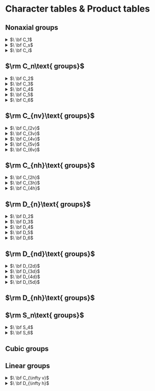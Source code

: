 # Character tables & Product tables

## $\text{Nonaxial groups}$
<details>
<summary>$\ \bf C_1$</summary>

|         | $\bf E$ |
|  :---:  |  :---:  |
| $\bf A$ |    1    |
  
|         | $\bf A$ |
|  :---:  |  :---:  |
| $\bf A$ | $\rm A$ |
</details>

<details>
<summary>$\ \bf C_s$</summary>

|         | $\bf E$ | $\bf\boldsymbol\sigma_h$ |  Linear , Rotations  |  Quadratic       |     Cubic      |
|  :---:  |  :---:  |          :---:             |  :---:               | :---:            | :---:          |
| $\bf A'$|    1    |             1              |  $x,y,R_z$           | $x^2,y^2,z^2,xy$ | $xz^2,yz^2,x(x^2-3y^2),y(3x^2-y^2)$ |
|$\bf A''$|    1    |            -1              |  $z,R_x,R_y$         | $xz,yz$          | $z^3,xyz,z(x^2-y^2)$ |

|            | $\bf A'$ |  $\bf A''$   |
|  :---:     | :---:    |  :---:       |
| $\bf A'$   | $\rm A'$ | $\rm A''$    |
| $\bf A''$  | $\rm A''$ | $\rm A'$    |
</details>

<details>
<summary>$\ \bf C_i$</summary>

|           | $\bf E$ |     $\bf i$      |  Linear , Rotations  |  Quadratic             |      Cubic      |
|  :---:    |  :---:  |    :---:         |  :---:               | :---:                  |  :---:          |
| $\bf A_g$ |    1    |      1           |  $R_x,R_y,R_z$       | $x^2,y^2,z^2,xy,xz,yz$ |                 |
|$\bf A_u$  |    1    |     -1           |  $x,y,z$             |                        |   $\rm All$     |

|            | $\bf A_g$ |  $\bf A_u$   |
|  :---:     | :---:     |  :---:       |
| $\bf A_g$  | $\rm A_g$ | $\rm A_u$    |
| $\bf A_u$  | $\rm A_u$ | $\rm A_g$    |
</details>

## $\rm C_n\text{ groups}$

<details>
<summary>$\ \bf C_2$</summary>

|         | $\bf E$ |   $\bf C_2$   |  Linear , Rotations  |  Quadratic       |               Cubic                 |
|  :---:  |  :---:  |     :---:     |  :---:               |    :---:         |                :---:                |
| $\bf A$ |    1    |      1        |  $z,R_z$             | $x^2,y^2,z^2,xy$ |         $z^3,xyz,z(x^2-y^2)$        |
|$\bf B$  |    1    |     -1        |  $x,y,R_x,R_y$       | $xz,yz$          | $xz^2,yz^2,x(x^2-3y^2),y(3x^2-y^2)$ |

|            | $\bf A$ |  $\bf B$  |
|  :---:     | :---:   |  :---:     |
| $\bf A$    | $\rm A$ | $\rm B$    |
| $\bf B$    | $\rm B$ | $\rm A$    |
</details>

<details>
<summary>$\ \bf C_3$</summary>

|         | $\bf E$ |    $\bf C_3$    |   $\bf C_3^2$    |    Linear , Rotations   |         Quadratic       |     Cubic   |
|  :---:  |  :---:  |       :---:     |  :---:           |           :---:         |        :---:            |  :---:      |
| $\bf A$ |    1    |         1       |       1          |        $z,R_z$          |        $x^2+y^2,z^2$    |$z^3,x(x^2-3y^2),y(3x^2-y^2)$|
|$\bf E$  | 1<br>1  | $\epsilon$ <br> $\epsilon^*$  | $\epsilon^*$ <br> $\epsilon$   | $(x,y),(R_x,R_y)$       | $(x^2-y^2,xy),(xz,yz)$  |$(xz^2,yz^2),[xyz,z(x^2-y^2)]$|

$\epsilon=\exp(2\pi i/3)$

|            | $\bf A$ |  $\bf E$      |
|  :---:     | :---:   |  :---:        |
| $\bf A$    | $\rm A$ | $\rm E$       |
| $\bf E$    | $\rm E$ | $\rm 2A\oplus E $    |
</details>

<details>
<summary>$\ \bf C_4$</summary>

|         | $\bf E$ |    $\bf C_4$    | $\bf C_2$ |   $\bf C_4^3$  | Linear , Rotations   |      Quadratic     |     Cubic   |
|  :---:  |  :---:  |       :---:     |  :---:    |    :---:       |        :---:         |        :---:       |  :---:      |
| $\bf A$ |    1    |         1       |       1   |       1        |        $z,R_z$       |    $x^2+y^2,z^2$   |     $z^3$   |
| $\bf B$ |    1    |     -1          |     1     |       -1       |                      |     $x^2-y^2,xy$   | $xyz,z(x^2-y^2)$|
|$\bf E$  | 1<br>1  | $i$ <br> $-i$   |-1 <br> -1 | $-i$ <br> $i$  |$(x,y),(R_x,R_y)$      |        $(xz,yz)$   |$(xz^2,yz^2),[x(x^2-3y^2),y(3x^2-y^2)]$

|            | $\bf A$ | $\bf B$       | $\bf E$      |
|  :---:     | :---:   |  :---:        | :---:        |
| $\bf A$    | $\rm A$ |   $\rm B$     |$\rm E$       |
|$\bf B$     | $\rm B$ |   $\rm A$     |$\rm E$       |
| $\bf E$    | $\rm E$ |    $\rm E$    |$\rm 2A\oplus2B $    |
</details>

<details>
<summary>$\ \bf C_5$</summary>

|         | $\bf E$ |    $\bf C_5$    |$\bf C_5^2$|   $\bf C_5^3$  |   $\bf C_5^4$  |Linear , Rotations|      Quadratic     |     Cubic   |
|  :---:  |  :---:  |       :---:     |  :---:    |    :---:       |       :---:    |    :---:         |        :---:       |  :---:      |
| $\bf A$ |    1    |         1       |       1   |       1        |          1     |     $z,R_z$      |    $x^2+y^2,z^2$   |     $z^3$   |
| $\bf E_1$ | 1 <br> 1|$\epsilon$<br>$\epsilon^*$|$\epsilon^2$<br>$\epsilon^{2*}$|$\epsilon^{2*}$<br>$\epsilon^2$|$\epsilon^*$<br>$\epsilon$| $(x,y),(R_x,R_y)$         | $(xz,yz)$ | $(xz^2,yz^2)$|
|$\bf E_2$  |1 <br> 1|$\epsilon^2$<br>$\epsilon^{2*}$|$\epsilon^*$<br>$\epsilon$|$\epsilon$<br>$\epsilon^*$|$\epsilon^{2*}$<br>$\epsilon^2$|  |        $(x^2-y^2,xy)$   |$[xyz,z(x^2-y^2)],[x(x^2-3y^2),y(3x^2-y^2)]$

$\epsilon=\exp(2\pi i/5)$
  
|            | $\bf A$ |         $\bf E_1$        |       $\bf E_2$    |
|  :---:     | :---:   |           :---:          |       :---:        |
| $\bf A$    | $\rm A$ |           $\rm E_1$      |      $\rm E_2$     |
|$\bf E_1$   |$\rm E_1$|   $\rm 2A\oplus E_2$     |$\rm E_1\oplus E_2$ |
| $\bf E_2$  |$\rm E_2$|    $\rm E_1\oplus E_2$   |$\rm 2A\oplus E_1 $ |
</details>

<details>
<summary>$\ \bf C_6$</summary>

|         | $\bf E$ |  $\bf C_6$  |$\bf C_3$  |   $\bf C_2$  | $\bf C_3^2$  | $\bf C_6^5$|Linear , Rotations|      Quadratic     |     Cubic   |
|  :---:  |  :---:  |   :---:     |  :---:    |    :---:     |     :---:    |    :---:   | :---:   |        :---:       |  :---:      |
| $\bf A$ |    1    |      1      |       1   |       1      |       1      |      1     |$z,R_z$  |    $x^2+y^2,z^2$   |     $z^3$   |
| $\bf B$ |    1    |     -1      |       1   |      -1      |       1      |     -1     |         |                    |     $x(x^2-3y^2),y(3x^2-y^2)$   |
| $\bf E_1$ | 1 <br> 1|$\epsilon$<br>$\epsilon^*$|$-\epsilon^*$<br>$-\epsilon$|-1<br>-1|$-\epsilon$<br>$-\epsilon^*$|$\epsilon^*$<br>$\epsilon$| $(x,y),(R_x,R_y)$         | $(xz,yz)$ | $(xz^2,yz^2)$|
|$\bf E_2$  |1 <br> 1|$-\epsilon^*$<br>$-\epsilon$|$-\epsilon$<br>$-\epsilon^*$|1<br>1|$-\epsilon^*$<br>$-\epsilon$|$-\epsilon$<br>$-\epsilon^*$|  |        $(x^2-y^2,xy)$   |$[xyz,z(x^2-y^2)]$

$\epsilon=\exp(\pi i/3)$
  
|            | $\bf A$ | $\bf B$ |         $\bf E_1$        |       $\bf E_2$    |
|  :---:     | :---:   | :---:   |           :---:          |       :---:        |
| $\bf A$    | $\rm A$ |  $\rm B$|           $\rm E_1$      |      $\rm E_2$     |
| $\bf B$    | $\rm B$ |  $\rm A$|           $\rm E_2$      |      $\rm E_1$     |  
|$\bf E_1$   |$\rm E_1$|$\rm E_2$|   $\rm 2A\oplus E_2$     |$\rm 2B\oplus E_1$  |
| $\bf E_2$  |$\rm E_2$|$\rm E_1$|    $\rm 2B\oplus E_1$    |$\rm 2A\oplus E_2 $ |
</details>

## $\rm C_{nv}\text{ groups}$

<details>
<summary>$\ \bf C_{2v}$</summary>

|         | $\bf E$ |  $\bf C_2$  | ${\bf\boldsymbol\sigma_v}(xz)$ | ${\bf\boldsymbol\sigma_v}(yz)$ |  Linear , Rotations  |   Quadratic  | Cubic |
|  :---:    |  :---:|     :---:   |  :---:    |    :---:       |        :---:     |        :---:       |             :---:      |
| $\bf A_1$ |    1  |         1   |       1   |       1        |        $z$       |    $x^2,y^2,z^2$   |     $z^3,z(x^2-y^2)$   |
| $\bf A_2$ |    1  |      1      |     -1    |       -1       |        $R_z$     |       $xy$         |      $xyz$             |
|$\bf B_1$  | 1     |    -1       |    1      |     -1         |    $x,R_y$       |        $xz$        |$xz^2,x(x^2-3y^2)$      |
|$\bf B_2$  | 1     |    -1       |   -1      |      1         |    $y,R_x$       |        $yz$        |$yz^2,y(3x^2-y^2)$      |

|              | $\bf A_1$ |   $\bf A_2$   | $\bf B_1$    | $\bf B_2$      |
|  :---:       |   :---:   |  :---:        | :---:        |   :---:        |
| $\bf A_1$    | $\rm A_1$ |   $\rm A_2$   |$\rm B_1$     |$\rm B_2$       |
| $\bf A_2$    | $\rm A_2$ |   $\rm A_1$   |$\rm B_2$     |$\rm B_1$       |
|$\bf B_1$     | $\rm B_1$ |   $\rm B_2$   |$\rm A_1$     |$\rm A_2$       |
|$\bf B_2$     | $\rm B_2$ |   $\rm B_1$   |$\rm A_2$     |$\rm A_1$       |
</details>

<details>
<summary>$\ \bf C_{3v}$</summary>

|           | $\bf E$ |    $\bf 2C_3$   | $\bf 3\boldsymbol\sigma_v$ |  Linear , Rotations   |             Quadratic     |     Cubic   |
|  :---:    |  :---:  |       :---:     |          :---:                |         :---:         |        :---:              |  :---:      |
| $\bf A_1$ |    1    |         1       |                1              |       $z$             |           $x^2+y^2,z^2$   |     $z^3,x(x^2-3y^2)$   |
| $\bf A_2$ |    1    |         1       |               -1              |      $R_z$            |                           | $y(3x^2-y^2)$|
|  $\bf E$  |   2     |        -1       |              0                |   $(x,y),(R_x,R_y)$   |  $(x^2-y^2,xy),(xz,yz)$   |$(xz^2,yz^2),[xyz,z(x^2-y^2)]$

|            | $\bf A_1$ | $\bf A_2$       | $\bf E$      |
|  :---:     | :---:     |  :---:          | :---:        |
| $\bf A_1$  | $\rm A_1$ |   $\rm A_2$     |$\rm E$       |
|$\bf A_2$   | $\rm A_2$ |   $\rm A_1$     |$\rm E$       |
| $\bf E$    | $\rm E$   |      $\rm E$    |$\rm A_1\oplus A_2\oplus E$    |
</details>

<details>
<summary>$\ \bf C_{4v}$</summary>

|             | $\bf E$ |    $\bf 2C_4$   | $\bf C_2$ |$\bf 2\boldsymbol\sigma_v$|$\bf 2\boldsymbol\sigma_d$|Linear , Rotations|      Quadratic     |     Cubic   |
|  :---:      |  :---:  |       :---:     |  :---:    |    :---:       |       :---:    |    :---:         |        :---:       |  :---:      |
|   $\bf A_1$ |    1    |         1       |       1   |       1        |          1     |     $z$      |    $x^2+y^2,z^2$   |     $z^3$   |
|   $\bf A_2$ |    1    |         1       |       1   |      -1        |         -1     |     $R_z$    |     |     |
|   $\bf B_1$ |    1    |        -1       |       1   |       1        |         -1     |    | $x^2-y^2$  | $z(x^2-y^2)$ |
|   $\bf B_2$ |    1    |        -1       |       1   |      -1        |          1     |    | $xy$  | $xyz$ |
|   $\bf E$   |    2    |         0       |      -2   |       0        |          0     |  $(x,y),(R_x,R_y)$  | $(xz,yz)$  | $(xz^2,yz^2),[x(x^2-3y^2),y(3x^2-y^2)]$ |
  
  
|            | $\bf A_1$ |     $\bf A_2$    |  $\bf B_1$    |  $\bf B_2$    |  $\bf E$    |
|  :---:     | :---:     |          :---:   |       :---:   |      :---:    |     :---:   |
| $\bf A_1$  | $\rm A_1$ |   $\rm A_2$      |  $\rm B_1$    | $\rm B_2$     | $\rm E$     |
|$\bf A_2$   | $\rm A_2$ |   $\rm A_1$      |  $\rm B_2$    | $\rm B_1$     | $\rm E$     |
| $\bf B_1$  | $\rm B_1$ |   $\rm B_2$      |  $\rm A_1$    | $\rm A_2$     | $\rm E$     |
| $\bf B_2$  | $\rm B_2$ |   $\rm B_1$      |  $\rm A_2$    | $\rm A_1$     | $\rm E$     |
| $\bf E$    | $\rm E$   |   $\rm E$        |  $\rm E$      | $\rm E$       | $\rm A_1\oplus A_2\oplus B_1\oplus B_2$     |
</details>

<details>
<summary>$\ \bf C_{5v}$</summary>

|         | $\bf E$ |  $\bf 2C_5$ | $\bf 2C_5^2$ | $\bf 5\boldsymbol\sigma_v$ |  Linear , Rotations  |   Quadratic  | Cubic |
|  :---:    |  :---:|     :---:   |     :---:    |    :---:       |        :---:     |        :---:       |             :---:      |
| $\bf A_1$ |    1  |         1   |       1      |       1        |        $z$       |    $x^2+y^2,z^2$   |     $z^3$   |
| $\bf A_2$ |    1  |      1      |      1       |       -1       |        $R_z$     |                    |             |
|$\bf E_1$  |    2  |$2\cos(2\pi/5)$|$2\cos(4\pi/5)$|      0         |$(x,y),(R_x,R_y)$ |        $(xz,yz)$   | $(xz^2,yz^2)$ |
|$\bf E_2$  |   2   |$2\cos(4\pi/5)$|$2\cos(2\pi/5)$|       0        |           |        $(x^2-y^2,xy)$  |$[xyz,z(x^2-y^2)],[x(x^2-3y^2),y(3x^2-y^2)$      |

|              | $\bf A_1$ |   $\bf A_2$   | $\bf E_1$    | $\bf E_2$      |
|  :---:       |   :---:   |  :---:        | :---:        |   :---:        |
| $\bf A_1$    | $\rm A_1$ |   $\rm A_2$   |$\rm E_1$     |$\rm E_2$       |
| $\bf A_2$    | $\rm A_2$ |   $\rm A_1$   |$\rm E_1$     |$\rm E_2$       |
|$\bf E_1$     | $\rm E_1$ |   $\rm E_1$   |$\rm A_1\oplus A_2\oplus E_2$     |$\rm E_1\oplus E_2$       |
|$\bf E_2$     | $\rm E_2$ |   $\rm E_2$   |$\rm E_1\oplus E_2$     |$\rm A_1\oplus A_2\oplus E_2$       |
</details>

<details>
<summary>$\ \bf C_{6v}$</summary>

|         | $\bf E$ |  $\bf 2C_6$ |$\bf 2C_3$ |   $\bf C_2$  |$\bf 3\boldsymbol\sigma_v$|$\bf 3\boldsymbol\sigma_d$|Linear , Rotations|      Quadratic     |     Cubic   |
|  :---:    |  :---:  |   :---:     |  :---:    |    :---:     |     :---:    |    :---:   | :---:  |        :---:       |  :---:      |
| $\bf A_1$ |    1    |      1      |       1   |       1      |       1      |      1     |   $z$  |    $x^2+y^2,z^2$   |     $z^3$   |
| $\bf A_2$ |    1    |      1      |       1   |       1      |      -1      |     -1     | $R_z$  |                    | |
| $\bf B_1$ |    1    |     -1      |       1   |      -1      |       1      |     -1     |  |  |  $x(x^2-3y^2)$   |
| $\bf B_2$ |    1    |     -1      |       1   |      -1      |      -1      |      1     |  |  |  $y(3x^2-y^2)$   |
| $\bf E_1$ |    2    |      1      |      -1   |      -2      |       0      |      0     | $(x,y),(R_x,R_y)$ |$(xz,yz)$|  $(xz^2,yz^2)$   |
| $\bf E_2$ |    2    |     -1      |      -1   |       2      |       0      |      0     |  |$(x^2-y^2,xy)$|  $[xyz,z(x^2-y^2)]$   |
  
|              | $\bf A_1$  | $\bf A_2$ | $\bf B_1$     |  $\bf B_2$      |    $\bf E_1$  |  $\bf E_2$ |
|  :---:       | :---:      | :---:     |     :---:     |       :---:     |     :---:     |     :---:  |
| $\bf A_1$    | $\rm A_1$  |  $\rm A_2$|  $\rm B_1$    |  $\rm B_2$      |     $\rm E_1$ |  $\rm E_2$ |
| $\bf A_2$    | $\rm A_2$  |  $\rm A_1$|  $\rm B_2$    |  $\rm B_1$      |     $\rm E_1$ |  $\rm E_2$ |
| $\bf B_1$    | $\rm B_1$  |  $\rm B_2$|  $\rm A_1$    |  $\rm A_2$      |     $\rm E_2$ |  $\rm E_1$ |
| $\bf B_2$    | $\rm B_2$  |  $\rm B_1$|  $\rm A_2$    |  $\rm A_1$      |     $\rm E_2$ |  $\rm E_1$ |
|$\bf E_1$     |  $\rm E_1$ |$\rm E_1$  |   $\rm E_2$   |     $\rm E_2$   |   $\rm A_1\oplus A_2\oplus E_2$  |$\rm B_1\oplus B_2\oplus E_1$  |
| $\bf E_2$    |  $\rm E_2$ |$\rm E_2$  |   $\rm E_1$   |     $\rm E_1$   |   $\rm B_1\oplus B_2\oplus E_1$  | $\rm A_1\oplus A_2\oplus E_2$ |
</details>

## $\rm C_{nh}\text{ groups}$

<details>
<summary>$\ \bf C_{2h}$</summary>

|         | $\bf E$ |  $\bf C_2$  | $\bf i$ | $\bf\boldsymbol\sigma_h$ |  Linear , Rotations  |   Quadratic  | Cubic |
|  :---:    |  :---:|     :---:   |  :---:    |    :---:       |        :---:     |      :---:       |             :---:      |
| $\bf A_g$ |    1  |         1   |       1   |       1        |      $R_z$       | $x^2,y^2,z^2,xy$ |       |
| $\bf B_g$ |    1  |     -1      |      1    |       -1       |    $R_x,R_y$     |     $xz,yz$      |       |
|$\bf A_u$  | 1     |     1       |   -1      |     -1         |        $z$       |                  |$z^3,xyz,z(x^2-y^2)$      |
|$\bf B_u$  | 1     |    -1       |   -1      |      1         |      $x,y$       |                  |$xz^2,yz^2,x(x^2-3y^2),y(3x^2-y^2)$      |

|              | $\bf A_g$ |   $\bf B_g$   | $\bf A_u$    | $\bf B_u$      |
|  :---:       |   :---:   |  :---:        | :---:        |   :---:        |
| $\bf A_g$    | $\rm A_g$ |   $\rm B_g$   |$\rm A_u$     |$\rm B_u$       |
| $\bf B_g$    | $\rm B_g$ |   $\rm A_g$   |$\rm B_u$     |$\rm A_u$       |
|$\bf A_u$     | $\rm A_u$ |   $\rm B_u$   |$\rm A_g$     |$\rm B_g$       |
|$\bf B_u$     | $\rm B_u$ |   $\rm A_u$   |$\rm B_g$     |$\rm A_g$       |
</details>

<details>
<summary>$\ \bf C_{3h}$</summary>

|         | $\bf E$ |  $\bf C_3$  |$\bf C_3^2$  | $\bf\boldsymbol\sigma_h$ | $\bf S_3$ |$\bf S_3^5$|Linear , Rotations|  Quadratic |  Cubic   |
|  :---:  |  :---:  |   :---:     |  :---:    |    :---:     |     :---:    |    :---:   | :---:   |        :---:       |  :---:      |
| $\bf A'$ |    1    |      1      |       1   |       1      |       1      |      1     |$R_z$  |    $x^2+y^2,z^2$   |  $x(x^2-3y^2),y(3x^2-y^2)$   |
| $\bf E'$ | 1 <br> 1|$\epsilon$<br>$\epsilon^*$|$\epsilon^*$<br>$\epsilon$|1<br>1|$\epsilon$<br>$\epsilon^*$|$\epsilon^*$<br>$\epsilon$| $(x,y)$         | $(x^2-y^2,xy)$ | $(xz^2,yz^2)$|
| $\bf A''$ |    1    |      1      |       1   |      -1      |       -1     |     -1     |  $z$ |       |   $z^3$  
|$\bf E''$  |1 <br> 1|$\epsilon$<br>$\epsilon^*$|$\epsilon^*$<br>$\epsilon$|-1<br>-1|$-\epsilon$<br>$-\epsilon^*$|$-\epsilon^*$<br>$-\epsilon$|  $(R_x,R_y)$  |    $(xz,yz)$   |$[xyz,z(x^2-y^2)]$

$\epsilon=\exp(2\pi i/3)$
  
|            | $\bf A'$ | $\bf E'$|         $\bf A''$        |       $\bf E''$    |
|  :---:     |  :---:   | :---:   |           :---:          |       :---:        |
| $\bf A'$   | $\rm A'$ | $\rm E'$|           $\rm A''$      |      $\rm E''$     |
| $\bf E'$   |  $\rm E'$ |  $\rm 2A'\oplus E'$|           $\rm E''$      |      $\rm 2A''\oplus E''$     |  
|$\bf A''$   | $\rm A''$|$\rm E''$|   $\rm A'$     |$\rm E'$  |
| $\bf E''$  | $\rm E''$|   $\rm 2A''\oplus E''$|    $\rm E'$    |$\rm 2A'\oplus E'$ |
</details>

<details>
<summary>$\ \bf C_{4h}$</summary>

|         | $\bf E$ |  $\bf C_4$ |$\bf C_2$ | $\bf C_4^3$ |$\bf i$| $S_4^3$ | $\bf \boldsymbol\sigma_h$| $S_4$ |Linear , Rotations|      Quadratic  |     Cubic   |
|  :---:    |  :---:  |   :---:     |  :---:    |    :---:     |     :---:    |    :---:   | :---:  |   :---:   |  :---:      |   :---:   |  :---:      |
| $\bf A_g$ |    1    |      1      |       1   |       1      |   1  |    1   |  1  |   1     |  $R_z$ |  $x^2+y^2,z^2$   | |
| $\bf B_g$ |    1    |     -1      |       1   |      -1      |   1  |   -1   |  1  |  -1     |    |  $x^2-y^2,xy$  | |
| $\bf E_g$ | 1<br>1  | $i$<br>$-i$ |  -1<br>-1 |  $-i$<br>$i$ | 1<br>1  | $i$<br>$-i$ |  -1<br>-1 |  $-i$<br>$i$ |$(R_x,R_y)$ |$(xz,yz)$| |
| $\bf A_u$ |    1    |      1      |       1   |       1      |  -1  |   -1   | -1  |  -1     | $z$    |  |  $z^3$   |
| $\bf B_u$ |    1    |    -1       |       1   |      -1      |  -1  |    1   | -1  |   1     |  |  |  $xyz,z(x^2-y^2)$   |
| $\bf E_u$ | 1<br>1  | $i$<br>$-i$ |  -1<br>-1 |  $-i$<br>$i$ | -1<br>-1  | $-i$<br>$i$ |  1<br>1 |  $i$<br>$-i$ |$(x,y)$|  |  $(xz^2,yz^2),[x(x^2-3y^2),y(3x^2-y^2)]$   |
  
|              | $\bf A_g$  | $\bf B_g$ | $\bf E_g$     |  $\bf A_u$      |    $\bf B_u$  |  $\bf E_u$ |
|  :---:       | :---:      | :---:     |     :---:     |       :---:     |     :---:     |     :---:  |
| $\bf A_g$    | $\rm A_g$  |  $\rm B_g$|  $\rm E_g$    |  $\rm A_u$      |     $\rm B_u$ |  $\rm E_u$ |
| $\bf B_g$    | $\rm B_g$  |  $\rm A_g$|  $\rm E_g$    |  $\rm B_u$      |     $\rm A_u$ |  $\rm E_u$ |
| $\bf E_g$    | $\rm E_g$  |  $\rm E_g$ |  $\rm A_g\oplus B_g\oplus E_g$  |  $\rm E_u$  |  $\rm E_u$ |  $\rm A_u\oplus B_u\oplus E_u$ |
| $\bf A_u$    | $\rm A_u$  |  $\rm B_u$|  $\rm E_u$    |  $\rm A_g$      |     $\rm B_g$ |  $\rm E_g$ |
| $\bf B_u$    |  $\rm B_u$ |$\rm A_u$  |   $\rm E_u$   |     $\rm B_g$   |   $\rm A_g$   | $\rm E_g$  |
| $\bf E_u$    |  $\rm E_u$ |$\rm E_u$  | $\rm A_u\oplus B_u\oplus E_u$ |     $\rm E_g$   |   $\rm E_g$  | $\rm A_g\oplus B_g\oplus E_g$ |
</details>

## $\rm D_{n}\text{ groups}$

<details>
<summary>$\ \bf D_2$</summary>

|         | $\bf E$ |  ${\bf C_2}(z)$  | ${\bf C_2}(y)$ | ${\bf C_2}(x)$ |  Linear , Rotations  |   Quadratic  | Cubic |
|  :---:    |  :---:|     :---:   |  :---:    |    :---:       |        :---:     |        :---:       |             :---:      |
| $\bf A$   |    1  |         1   |       1   |       1        |                  |    $x^2,y^2,z^2$   |     $xyz$   |
| $\bf B_1$ |    1  |      1      |     -1    |       -1       |      $z,R_z$     |       $xy$         |      $z^3,z(x^2-y^2)$             |
|$\bf B_2$  | 1     |    -1       |    1      |     -1         |    $y,R_y$       |        $xz$        |$yz^2,y(3x^2-y^2)$      |
|$\bf B_3$  | 1     |    -1       |   -1      |      1         |    $x,R_x$       |        $yz$        |$xz^2,x(x^2-3y^2)$      |

|              | $\bf A$   |   $\bf B_1$   | $\bf B_2$    | $\bf B_3$      |
|  :---:       |   :---:   |  :---:        | :---:        |   :---:        |
| $\bf A$      | $\rm A$   |   $\rm B_1$   |$\rm B_2$     |$\rm B_3$       |
| $\bf B_1$    | $\rm B_1$ |   $\rm A$     |$\rm B_3$     |$\rm B_2$       |
|$\bf B_2$     | $\rm B_2$ |   $\rm B_3$   |$\rm A$       |$\rm B_1$       |
|$\bf B_3$     | $\rm B_3$ |   $\rm B_2$   |$\rm B_1$     |$\rm A$         |
</details>

<details>
<summary>$\ \bf D_3$</summary>

|           | $\bf E$ |    $\bf 2C_3$   | $\bf 3C_2$ |  Linear , Rotations   |             Quadratic     |     Cubic   |
|  :---:    |  :---:  |       :---:     |    :---:   |         :---:         |        :---:              |  :---:      |
| $\bf A_1$ |    1    |         1       |     1      |                       |           $x^2+y^2,z^2$   |     $x(x^2-3y^2)$   |
| $\bf A_2$ |    1    |         1       |       -1   |      $z,R_z$          |                           | $z^3,y(3x^2-y^2)$|
|  $\bf E$  |   2     |        -1       |       0    |   $(x,y),(R_x,R_y)$   |  $(x^2-y^2,xy),(xz,yz)$   |$(xz^2,yz^2),[xyz,z(x^2-y^2)]$

x-axis align with $\rm C_2$
  
|            | $\bf A_1$ | $\bf A_2$       | $\bf E$      |
|  :---:     | :---:     |  :---:          | :---:        |
| $\bf A_1$  | $\rm A_1$ |   $\rm A_2$     |$\rm E$       |
|$\bf A_2$   | $\rm A_2$ |   $\rm A_1$     |$\rm E$       |
| $\bf E$    | $\rm E$   |      $\rm E$    |$\rm A_1\oplus A_2\oplus E$    |
</details>

<details>
<summary>$\ \bf D_4$</summary>

|             | $\bf E$ |    $\bf 2C_4$   | $\bf C_2$ |$\bf 2C_2'$     |$\bf 2C_2''$    |Linear , Rotations|      Quadratic     |     Cubic   |
|  :---:      |  :---:  |       :---:     |  :---:    |    :---:       |       :---:    |    :---:     |        :---:       |  :---:      |
|   $\bf A_1$ |    1    |         1       |       1   |       1        |          1     |              |    $x^2+y^2,z^2$   |      |
|   $\bf A_2$ |    1    |         1       |       1   |      -1        |         -1     |     $z,R_z$  |     |   $z^3$ |
|   $\bf B_1$ |    1    |        -1       |       1   |       1        |         -1     |    | $x^2-y^2$  | $xyz$ |
|   $\bf B_2$ |    1    |        -1       |       1   |      -1        |          1     |    | $xy$  | $z(x^2-y^2)$ |
|   $\bf E$   |    2    |         0       |      -2   |       0        |          0     |  $(x,y),(R_x,R_y)$  | $(xz,yz)$  | $(xz^2,yz^2),[x(x^2-3y^2),y(3x^2-y^2)]$ |

x-axis align with $\rm C_2'$
  
|            | $\bf A_1$ |     $\bf A_2$    |  $\bf B_1$    |  $\bf B_2$    |  $\bf E$    |
|  :---:     | :---:     |          :---:   |       :---:   |      :---:    |     :---:   |
| $\bf A_1$  | $\rm A_1$ |   $\rm A_2$      |  $\rm B_1$    | $\rm B_2$     | $\rm E$     |
|$\bf A_2$   | $\rm A_2$ |   $\rm A_1$      |  $\rm B_2$    | $\rm B_1$     | $\rm E$     |
| $\bf B_1$  | $\rm B_1$ |   $\rm B_2$      |  $\rm A_1$    | $\rm A_2$     | $\rm E$     |
| $\bf B_2$  | $\rm B_2$ |   $\rm B_1$      |  $\rm A_2$    | $\rm A_1$     | $\rm E$     |
| $\bf E$    | $\rm E$   |   $\rm E$        |  $\rm E$      | $\rm E$       | $\rm A_1\oplus A_2\oplus B_1\oplus B_2$     |
</details>

<details>
<summary>$\ \bf D_5$</summary>

|         | $\bf E$ |  $\bf 2C_5$ | $\bf 2C_5^2$ |   $\bf 5C_2$   |  Linear , Rotations  |   Quadratic  | Cubic |
|  :---:    |  :---:|     :---:   |     :---:    |    :---:       |        :---:     |        :---:       |             :---:      |
| $\bf A_1$ |    1  |         1   |       1      |       1        |                  |    $x^2+y^2,z^2$   |       |
| $\bf A_2$ |    1  |      1      |      1       |       -1       |      $z,R_z$     |                    |  $z^3$   |
|$\bf E_1$  |    2  |$2\cos(2\pi/5)$|$2\cos(4\pi/5)$|      0         |$(x,y),(R_x,R_y)$ |    $(xz,yz)$   | $xz^2,yz^2$ |
|$\bf E_2$  |   2   |$2\cos(4\pi/5)$|$2\cos(2\pi/5)$|       0        |    |   $(x^2-y^2,xy)$  |$[xyz,z(x^2-y^2)],[x(x^2-3y^2),y(3x^2-y^2)$      |

x-axis align with $\rm C_2$
  
|              | $\bf A_1$ |   $\bf A_2$   | $\bf E_1$    | $\bf E_2$      |
|  :---:       |   :---:   |  :---:        | :---:        |   :---:        |
| $\bf A_1$    | $\rm A_1$ |   $\rm A_2$   |$\rm E_1$     |$\rm E_2$       |
| $\bf A_2$    | $\rm A_2$ |   $\rm A_1$   |$\rm E_1$     |$\rm E_2$       |
|$\bf E_1$     | $\rm E_1$ |   $\rm E_1$   |$\rm A_1\oplus A_2\oplus E_2$     |$\rm E_1\oplus E_2$       |
|$\bf E_2$     | $\rm E_2$ |   $\rm E_2$   |$\rm E_1\oplus E_2$     |$\rm A_1\oplus A_2\oplus E_2$       |
</details>

<details>
<summary>$\ \bf D_6$</summary>

|           | $\bf E$ |  $\bf 2C_6$ |$\bf 2C_3$ |   $\bf C_2$  |  $\bf 3C_2'$ |$\bf 3C_2''$|Linear , Rotations|      Quadratic     |     Cubic   |
|  :---:    |  :---:  |   :---:     |  :---:    |    :---:     |     :---:    |    :---:   | :---:  |        :---:       |  :---:      |
| $\bf A_1$ |    1    |      1      |       1   |       1      |       1      |      1     |        |    $x^2+y^2,z^2$   |       |
| $\bf A_2$ |    1    |      1      |       1   |       1      |      -1      |     -1     | $z,R_z$|                    | $z^3$ |
| $\bf B_1$ |    1    |     -1      |       1   |      -1      |       1      |     -1     |  |  |  $x(x^2-3y^2)$   |
| $\bf B_2$ |    1    |     -1      |       1   |      -1      |      -1      |      1     |  |  |  $y(3x^2-y^2)$   |
| $\bf E_1$ |    2    |      1      |      -1   |      -2      |       0      |      0     | $(x,y),(R_x,R_y)$ |$(xz,yz)$|  $(xz^2,yz^2)$   |
| $\bf E_2$ |    2    |     -1      |      -1   |       2      |       0      |      0     |  |$(x^2-y^2,xy)$|  $[xyz,z(x^2-y^2)]$   |

x-axis align with $\rm C_2'$
  
|              | $\bf A_1$  | $\bf A_2$ | $\bf B_1$     |  $\bf B_2$      |    $\bf E_1$  |  $\bf E_2$ |
|  :---:       | :---:      | :---:     |     :---:     |       :---:     |     :---:     |     :---:  |
| $\bf A_1$    | $\rm A_1$  |  $\rm A_2$|  $\rm B_1$    |  $\rm B_2$      |     $\rm E_1$ |  $\rm E_2$ |
| $\bf A_2$    | $\rm A_2$  |  $\rm A_1$|  $\rm B_2$    |  $\rm B_1$      |     $\rm E_1$ |  $\rm E_2$ |
| $\bf B_1$    | $\rm B_1$  |  $\rm B_2$|  $\rm A_1$    |  $\rm A_2$      |     $\rm E_2$ |  $\rm E_1$ |
| $\bf B_2$    | $\rm B_2$  |  $\rm B_1$|  $\rm A_2$    |  $\rm A_1$      |     $\rm E_2$ |  $\rm E_1$ |
|$\bf E_1$     |  $\rm E_1$ |$\rm E_1$  |   $\rm E_2$   |     $\rm E_2$   |   $\rm A_1\oplus A_2\oplus E_2$  |$\rm B_1\oplus B_2\oplus E_1$  |
| $\bf E_2$    |  $\rm E_2$ |$\rm E_2$  |   $\rm E_1$   |     $\rm E_1$   |   $\rm B_1\oplus B_2\oplus E_1$  | $\rm A_1\oplus A_2\oplus E_2$ |
</details>

## $\rm D_{nd}\text{ groups}$

<details>
<summary>$\ \bf D_{2d}$</summary>

|             | $\bf E$ |    $\bf 2S_4$   | $\bf C_2$ |$\bf 2C_2'$     |$\bf 2\boldsymbol\sigma_d$    |Linear , Rotations|      Quadratic     |     Cubic   |
|  :---:      |  :---:  |       :---:     |  :---:    |    :---:       |       :---:    |    :---:     |        :---:       |  :---:      |
|   $\bf A_1$ |    1    |         1       |       1   |       1        |          1     |              |    $x^2+y^2,z^2$   | $xyz$ |
|   $\bf A_2$ |    1    |         1       |       1   |      -1        |         -1     |     $R_z$  |     |   $z(x^2-y^2)$ |
|   $\bf B_1$ |    1    |        -1       |       1   |       1        |         -1     |    | $x^2-y^2$  |     |
|   $\bf B_2$ |    1    |        -1       |       1   |      -1        |          1     | $z$ | $xy$ | $z^3$ |
|   $\bf E$   |    2    |         0       |      -2   |       0        |          0     |  $(x,y),(R_x,R_y)$  | $(xz,yz)$  | $(xz^2,yz^2),[x(x^2-3y^2),y(3x^2-y^2)]$ |

x-axis align with $\rm C_2'$
  
|            | $\bf A_1$ |     $\bf A_2$    |  $\bf B_1$    |  $\bf B_2$    |  $\bf E$    |
|  :---:     | :---:     |          :---:   |       :---:   |      :---:    |     :---:   |
| $\bf A_1$  | $\rm A_1$ |   $\rm A_2$      |  $\rm B_1$    | $\rm B_2$     | $\rm E$     |
|$\bf A_2$   | $\rm A_2$ |   $\rm A_1$      |  $\rm B_2$    | $\rm B_1$     | $\rm E$     |
| $\bf B_1$  | $\rm B_1$ |   $\rm B_2$      |  $\rm A_1$    | $\rm A_2$     | $\rm E$     |
| $\bf B_2$  | $\rm B_2$ |   $\rm B_1$      |  $\rm A_2$    | $\rm A_1$     | $\rm E$     |
| $\bf E$    | $\rm E$   |   $\rm E$        |  $\rm E$      | $\rm E$       | $\rm A_1\oplus A_2\oplus B_1\oplus B_2$     |
</details>

<details>
<summary>$\ \bf D_{3d}$</summary>

|           | $\bf E$ |  $\bf 2C_3$ |$\bf 3C_2$ |   $\bf i$    |  $\bf 2S_6$  |$\bf 3\boldsymbol\sigma_d$|Linear , Rotations|      Quadratic     |     Cubic   |
|  :---:    |  :---:  |   :---:     |  :---:    |    :---:     |     :---:    |    :---:   | :---:  |        :---:       |  :---:      |
| $\bf A_{1g}$ |    1    |      1      |       1   |       1      |       1      |      1     |        |    $x^2+y^2,z^2$   |       |
| $\bf A_{2g}$ |    1    |      1      |      -1   |       1      |       1      |     -1     | $R_z$|   |  |
| $\bf E_g$    |    2    |     -1      |       0   |     2        |       -1     |      0     | $(R_x,R_y)$ |$(x^2-y^2,xy),(xz,yz)$|  |
| $\bf A_{1u}$ |    1    |      1      |       1   |      -1      |      -1      |     -1     |  |  |  $x(x^2-3y^2)$   |
| $\bf A_{2u}$ |    1    |      1      |      -1   |      -1      |      -1      |      1     | $z$ |  |  $y(3x^2-y^2),z^3$   |
| $\bf E_u$    |    2    |     -1      |       0   |      -2      |       1      |      0     | $(x,y)$ |   |  $(xz^2,yz^2),[xyz,z(x^2-y^2)]$   |

x-axis align with $\rm C_2$
  
|                 | $\bf A_{1g}$  | $\bf A_{2g}$ | $\bf E_g$     |  $\bf A_{1u}$      |    $\bf A_{2u}$  |  $\bf E_u$ |
|  :---:          | :---:         | :---:        |     :---:     |       :---:        |     :---:        |     :---:  |
| $\bf A_{1g}$    | $\rm A_{1g}$  |  $\rm A_{2g}$|  $\rm E_g$    |  $\rm A_{1u}$      |     $\rm A_{2u}$ |  $\rm E_u$ |
| $\bf A_{2g}$    | $\rm A_{2g}$  |  $\rm A_{1g}$|  $\rm E_g$    |  $\rm A_{2u}$      |     $\rm A_{1u}$ |  $\rm E_u$ |
| $\bf E_g$       | $\rm E_g$     |  $\rm E_g$   |  $\rm A_{1g}\oplus A_{2g}\oplus E_g$    |  $\rm E_u$   |     $\rm E_u$ |  $\rm A_{1u}\oplus A_{2u}\oplus E_u$|
| $\bf A_{1u}$    | $\rm A_{1u}$  |  $\rm A_{2u}$|  $\rm E_u$    |  $\rm A_{1g}$      |     $\rm A_{2g}$ |  $\rm E_g$ |
|$\bf A_{2u}$     | $\rm A_{2u}$  |  $\rm A_{1u}$|  $\rm E_u$    |  $\rm A_{2g}$      |     $\rm A_{1g}$ |  $\rm E_g$ |
| $\bf E_u$       | $\rm E_u$     |  $\rm E_u$   |  $\rm A_{1u}\oplus A_{2u}\oplus E_u$    |  $\rm E_g$   |     $\rm E_g$ |  $\rm A_{1g}\oplus A_{2g}\oplus E_g$|
</details>

<details>
<summary>$\ \bf D_{4d}$</summary>

|           | $\bf E$ |  $\bf 2S_8$ |$\bf 2C_4$ |   $\bf 2S_8^3$    |  $\bf C_2$  | $\bf 4C_2'$  |$\bf 4\boldsymbol\sigma_d$|Linear , Rotations|      Quadratic     |     Cubic   |
|  :---:    |  :---:  |   :---:     |  :---:    |    :---:     |     :---:    |    :---:   | :---:  |        :---:       |  :---:      |  :---:      |
| $\bf A_1$ |    1    |      1      |       1   |       1      |    1 |    1      |      1     |  |    $x^2+y^2,z^2$   |  |
| $\bf A_2$ |    1    |      1      |       1   |       1      |    1 |  -1      |     -1     | $R_z$|   |  |
| $\bf B_1$    |    1    |     -1      |       1   |     -1        |   1  |    1     |      -1     |  |  |  |
| $\bf B_2$    |    1    |     -1      |       1   |     -1        |     1 |  -1     |     1     | $z$ | | $z^3$ |
| $\bf E_1$ |    2    |      $\sqrt2$      |      0   |      $-\sqrt2$      |      -2      |    0 |  0   |$(x,y)$  |  |  $(xz^2,yz^2)$   |
| $\bf E_2$ |    2    |      0      |      -2   |      0      |      2      |     0 |  0   |  | $(x^2-y^2,xy)$ |  $[xyz,z(x^2-y^2)]$   |
| $\bf E_3$    |    2    |     $-\sqrt2$      |       0   |      $\sqrt2$      |     -2      |   0 |   0     | $(R_x,R_y)$ |$(xz,yz)$ |  $[x(x^2-3y^2),y(3x^2-y^2)]$   |

x-axis align with $\rm C_2'$
  
|                 | $\bf A_1$  | $\bf A_2$ |  $\bf B_1$   |  $\bf B_2$ |    $\bf E_1$  |  $\bf E_2$ | $\bf E_3$ |
|  :---:          | :---:         | :---:        |     :---:     |       :---:        |     :---:        |     :---:  |     :---:  |
| $\bf A_1$    | $\rm A_1$  |  $\rm A_2$|  $\rm B_1$    |  $\rm B_2$      |     $\rm E_1$ |  $\rm E_2$ | $\rm E_3$ |
| $\bf A_2$    |$\rm A_2$  |  $\rm A_1$|  $\rm B_2$    |  $\rm B_1$      |     $\rm E_1$ |  $\rm E_2$ | $\rm E_3$ |
| $\bf B_1$       |$\rm B_1$  |  $\rm B_2$|  $\rm A_1$    |  $\rm A_2$      |     $\rm E_3$ |  $\rm E_2$ | $\rm E_1$ |
| $\bf B_2$    | $\rm B_2$  |  $\rm B_1$|  $\rm A_2$    |  $\rm A_1$      |     $\rm E_3$ |  $\rm E_2$ | $\rm E_1$ |
|$\bf E_1$     | $\rm E_1$  |  $\rm E_1$|  $\rm E_3$    |  $\rm E_3$      | $\rm A_1\oplus A_2\oplus E_2$ |  $\rm E_1\oplus E_3$ | $\rm B_1\oplus B_2\oplus E_2$ |
| $\bf E_2$       |  $\rm E_2$  |  $\rm E_2$|  $\rm E_2$    |  $\rm E_2$      | $\rm E_1\oplus E_3$ |  $\rm A_1\oplus A_2\oplus B_1\oplus B_2$ | $\rm E_1\oplus E_3$ |
| $\bf E_3$       |  $\rm E_3$  |  $\rm E_3$|  $\rm E_1$    |  $\rm E_1$      | $\rm B_1\oplus B_2\oplus E_2$ |  $\rm E_1\oplus E_3$  | $\rm A_1\oplus A_2\oplus E_2$ |
</details>

<details>
<summary>$\ \bf D_{5d}$</summary>

|         | $\bf E$ |  $\bf 2C_5$ | $\bf 2C_5^2$ | $\bf 5C_2$ | $\bf i$ | $2S_{10}^3$ |  $2S_{10}$ | $\bf 5\boldsymbol\sigma_d$ |  Linear , Rotations  |   Quadratic  | Cubic |
|  :---:    |  :---:|     :---:   |     :---:    |    :---:    |   :---:     |    :---:    |    :---:      |   :---:    |   :---:     |    :---:    |    :---:      |
| $\bf A_{1g}$ |    1  |         1   |       1      |       1        |    1  |         1   |       1      |       1        |       |    $x^2+y^2,z^2$   |    |
| $\bf A_{2g}$ |    1  |      1      |      1       |       -1       |    1  |      1      |      1       |       -1       |   $R_z$     |         |     |
|$\bf E_{1g}$  |    2  |$2\cos(2\pi/5)$|$2\cos(4\pi/5)$|      0         |    2  |$2\cos(2\pi/5)$|$2\cos(4\pi/5)$|      0         |$(R_x,R_y)$ |        $(xz,yz)$   | |
|$\bf E_{2g}$  |   2   |$2\cos(4\pi/5)$|$2\cos(2\pi/5)$|       0        |   2   |$2\cos(4\pi/5)$|$2\cos(2\pi/5)$|       0        |           |        $(x^2-y^2,xy)$  |   |
| $\bf A_{1u}$ |    1  |         1   |       1      |       1        |    -1  |         -1   |       -1      |       -1        |    |   |       |
| $\bf A_{2u}$ |    1  |      1      |      1       |   -1   |    -1  |      -1      |      -1       |       1   | $z$     |   | $z^3$  |
|$\bf E_{1u}$  |    2  |$2\cos(2\pi/5)$|$2\cos(4\pi/5)$|      0         |    -2  |$-2\cos(2\pi/5)$|$-2\cos(4\pi/5)$|      0         |$(x,y)$ |        | $(xz^2,yz^2)$ |
|$\bf E_{2u}$  |   2   |$2\cos(4\pi/5)$|$2\cos(2\pi/5)$|       0        |   -2   |$-2\cos(4\pi/5)$|$-2\cos(2\pi/5)$|       0        |           |     |$[xyz,z(x^2-y^2)],[x(x^2-3y^2),y(3x^2-y^2)$      |

x-axis align with $\rm C_2$
  
|       | $\bf A_{1g}$ |   $\bf A_{2g}$ | $\bf E_{1g}$  | $\bf E_{2g}$   | $\bf A_{1u}$ |   $\bf A_{2u}$  | $\bf E_{1u}$  | $\bf E_{2u}$ |
|  :---:       |   :---:   |  :---:        | :---:        |   :---:        |  :---:   |  :---:        | :---:        |   :---:        |
| $\bf A_{1g}$    | $\rm A_{1g}$ |$\rm A_{2g}$ |$\rm E_{1g}$  |$\rm E_{2g}$  | $\rm A_{1u}$ | $\rm A_{2u}$ |$\rm E_{1u}$ |$\rm E_{2u}$ |
| $\bf A_{2g}$    | $\rm A_{2g}$ |$\rm A_{1g}$ |$\rm E_{1g}$  |$\rm E_{2g}$  | $\rm A_{2u}$ | $\rm A_{1u}$ |$\rm E_{1u}$ |$\rm E_{2u}$ |
|$\bf E_{1g}$     | $\rm E_{1g}$ |   $\rm E_{1g}$   |$\rm A_{1g}\oplus A_{2g}\oplus E_{2g}$     |$\rm E_{1g}\oplus E_{2g}$       | $\rm E_{1u}$ |   $\rm E_{1u}$   |$\rm A_{1u}\oplus A_{2u}\oplus E_{2u}$     |$\rm E_{1u}\oplus E_{2u}$       |
|$\bf E_{2g}$     | $\rm E_{2g}$ |   $\rm E_{2g}$   |$\rm E_{1g}\oplus E_{2g}$  |$\rm A_{1g}\oplus A_{2g}\oplus E_{2g}$  | $\rm E_{2u}$ |   $\rm E_{2u}$   |$\rm E_{1u}\oplus E_{2u}$     |  $\rm A_{1u}\oplus A_{2u}\oplus E_{2u}$   |
| $\bf A_{1u}$    | $\rm A_{1u}$ |$\rm A_{2u}$ |$\rm E_{1u}$  |$\rm E_{2u}$  | $\rm A_{1g}$ | $\rm A_{2g}$ |$\rm E_{1g}$ |$\rm E_{2g}$ |
| $\bf A_{2u}$    | $\rm A_{2u}$ |$\rm A_{1u}$ |$\rm E_{1u}$  |$\rm E_{2u}$  | $\rm A_{2g}$ | $\rm A_{1g}$ |$\rm E_{1g}$ |$\rm E_{2g}$ |
|$\bf E_{1u}$     | $\rm E_{1u}$ |   $\rm E_{1u}$   |$\rm A_{1u}\oplus A_{2u}\oplus E_{2u}$     |$\rm E_{1u}\oplus E_{2u}$       | $\rm E_{1g}$ |   $\rm E_{1g}$   |$\rm A_{1g}\oplus A_{2g}\oplus E_{2g}$     |$\rm E_{1g}\oplus E_{2g}$       |
|$\bf E_{2u}$     | $\rm E_{2u}$ |   $\rm E_{2u}$   |$\rm E_{1u}\oplus E_{2u}$  |$\rm A_{1u}\oplus A_{2u}\oplus E_{2u}$  | $\rm E_{2g}$ |   $\rm E_{2g}$   |$\rm E_{1g}\oplus E_{2g}$     |  $\rm A_{1g}\oplus A_{2g}\oplus E_{2g}$   |
</details>

## $\rm D_{nh}\text{ groups}$

## $\rm S_n\text{ groups}$

<details>
<summary>$\ \bf S_4$</summary>

|         | $\bf E$ |    $\bf S_4$    | $\bf C_2$ |   $\bf S_4^3$  | Linear , Rotations   |      Quadratic     |     Cubic   |
|  :---:  |  :---:  |       :---:     |  :---:    |    :---:       |        :---:         |        :---:       |  :---:      |
| $\bf A$ |    1    |         1       |       1   |       1        |        $R_z$       |    $x^2+y^2,z^2$   | $xyz,z(x^2-y^2)$  |
| $\bf B$ |    1    |     -1          |     1     |       -1       |          $z$       |     $x^2-y^2,xy$   |   $z^3$   |
|$\bf E$  | 1<br>1  | $i$ <br> $-i$   |-1 <br> -1 | $-i$ <br> $i$  |$(x,y),(R_x,R_y)$      |   $(xz,yz)$   |$(xz^2,yz^2),[x(x^2-3y^2),y(3x^2-y^2)]$

|            | $\bf A$ | $\bf B$       | $\bf E$      |
|  :---:     | :---:   |  :---:        | :---:        |
| $\bf A$    | $\rm A$ |   $\rm B$     |$\rm E$       |
|$\bf B$     | $\rm B$ |   $\rm A$     |$\rm E$       |
| $\bf E$    | $\rm E$ |    $\rm E$    |$\rm 2A\oplus2B $    |
</details>

<details>
<summary>$\ \bf S_6$</summary>

|         | $\bf E$ |  $\bf C_6$  |$\bf C_3$  |   $\bf C_2$  | $\bf C_3^2$  | $\bf C_6^5$|Linear , Rotations|      Quadratic     |     Cubic   |
|  :---:  |  :---:  |   :---:     |  :---:    |    :---:     |     :---:    |    :---:   | :---:   |        :---:       |  :---:      |
| $\bf A_g$ |    1    |      1      |       1   |       1      |       1      |      1     |$R_z$  |    $x^2+y^2,z^2$   |      |
| $\bf E_g$ | 1 <br> 1|$\epsilon$<br>$\epsilon^*$|$\epsilon^*$<br>$\epsilon$|1<br>1|$\epsilon$<br>$\epsilon^*$|$\epsilon^*$<br>$\epsilon$| $(R_x,R_y)$         | $(x^2-y^2,xy),(xz,yz)$ | $(xz^2,yz^2)$|
| $\bf A_u$ |    1    |       1      |       1   |      -1      |      -1      |     -1     |  $z$ |                    |     $z^3,x(x^2-3y^2),y(3x^2-y^2)$   |
|$\bf E_u$  |1 <br> 1|$\epsilon$<br>$\epsilon^*$|$\epsilon^*$<br>$\epsilon$|-1<br>-1|$-\epsilon$<br>$-\epsilon^*$|$-\epsilon^*$<br>$-\epsilon$|  $(x,y)$ |     |$(xz^2,yz^2),[xyz,z(x^2-y^2)]$

$\epsilon=\exp(2\pi i/3)$
  
|              | $\bf A_g$ | $\bf E_g$ |     $\bf A_u$     |       $\bf E_u$    |
|  :---:       |   :---:   |   :---:   |      :---:        |       :---:        |
| $\bf A_g$    | $\rm A_g$ |  $\rm E_g$|    $\rm A_u$      |      $\rm E_u$     |
| $\bf E_g$    | $\rm E_g$ |  $\rm 2A_g\oplus E_g$|    $\rm A_u$      |      $\rm 2A_u\oplus E_u$     |  
|$\bf A_u$     | $\rm A_u$ |  $\rm E_u$|    $\rm A_g$      |      $\rm E_g$     |
| $\bf E_u$    |$\rm E_u$  | $\rm 2A_u\oplus E_u$ |    $\rm E_g$    |$\rm 2A_g\oplus E_g$|
</details>

## $\text{Cubic groups}$
## $\text{Linear groups}$

<details>
<summary>$\ \bf C_{\infty v}$</summary>

|  | $\bf E$ | $\bf 2C_\infty^\varphi$ | $\bf\cdots$ | $\bf\infty\boldsymbol\sigma_v$ |Linear , Rotations|      Quadratic     |     Cubic   |
| :---: | :---: | :---: | :---: | :---: | :---: | :---: | :---: |
|$\bf A_1\equiv\Sigma^+$ |1|1|$\cdots$|1|$z$|$x^2+y^2,z^2$|$z^3$|
|$\bf A_2\equiv\Sigma^-$ |1|1|$\cdots$|-1|$R_z$| | |
|$\bf E_1\equiv\Pi$ |2 |$2\cos\varphi$|$\cdots$|0| $(x,y),(R_x.R_y)$| $(xz,yz)$ | $(xz^2,yz^2)$ |
|$\bf E_2\equiv\Delta$ |2 |$2\cos2\varphi$|$\cdots$|0| | $(x^2-y^2,xy)$ | $[xyz,z(x^2-y^2)]$ |
|$\bf E_3\equiv\Phi$ |2 |$2\cos3\varphi$|$\cdots$|0| | | $[x(x^2-3y^2),y(3x^2-y^2)]$ |
|$\bf \cdots$ |$\cdots$|$\cdots$|$\cdots$|$\cdots$| |  |
</details>

<details>
<summary>$\ \bf D_{\infty h}$</summary>
  
</details>
